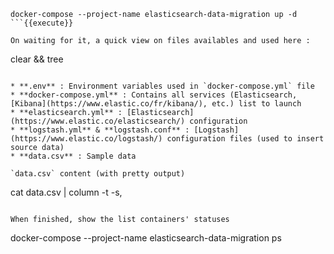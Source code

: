 ```
docker-compose --project-name elasticsearch-data-migration up -d
```{{execute}}

On waiting for it, a quick view on files availables and used here :

```
clear && tree
```{{execute}}

* **.env** : Environment variables used in `docker-compose.yml` file
* **docker-compose.yml** : Contains all services (Elasticsearch, [Kibana](https://www.elastic.co/fr/kibana/), etc.) list to launch
* **elasticsearch.yml** : [Elasticsearch](https://www.elastic.co/elasticsearch/) configuration
* **logstash.yml** & **logstash.conf** : [Logstash](https://www.elastic.co/logstash/) configuration files (used to insert source data)
* **data.csv** : Sample data

`data.csv` content (with pretty output)

```
cat data.csv | column -t -s,
```{{execute}}

When finished, show the list containers' statuses

```
docker-compose --project-name elasticsearch-data-migration ps
```{{execute}}

